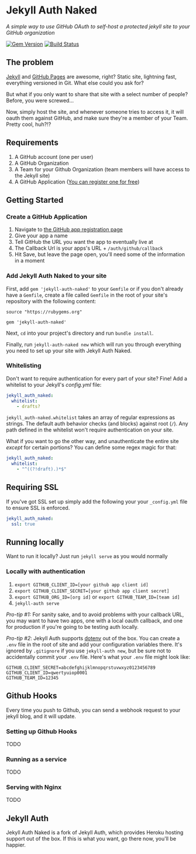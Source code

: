 # Jekyll Auth Naked

*A simple way to use GitHub OAuth to self-host a protected jekyll site
 to your GitHub organization*

[![Gem Version](https://badge.fury.io/rb/jekyll-auth-naked.png)](http://badge.fury.io/rb/jekyll-auth-naked)
[![Build Status](https://travis-ci.org/jasonm23/jekyll-auth-naked.png?branch=master)](https://travis-ci.org/jasonm23/jekyll-auth-naked)

## The problem

[Jekyll](http://github.com/mojombo/jekyll) and
[GitHub Pages](http://pages.github.com) are awesome, right? Static
site, lightning fast, everything versioned in Git. What else could you
ask for?

But what if you only want to share that site with a select number of
people? Before, you were screwed...

Now, simply host the site, and whenever someone tries to access it, it
will oauth them against GitHub, and make sure they're a member of your
Team. Pretty cool, huh?!?

## Requirements

1. A GitHub account (one per user)
2. A GitHub Organization
3. A Team for your Github Organization (team members will have access to the Jekyll site)
3. A GitHub Application ([You can register one for free](https://github.com/settings/applications/new))

## Getting Started

### Create a GitHub Application

1. Navigate to [the GitHub app registration page](https://github.com/settings/applications/new)
2. Give your app a name
3. Tell GitHub the URL you want the app to eventually live at
4. The Callback Url is your apps's URL + `/auth/github/callback`
5. Hit Save, but leave the page open, you'll need some of the information in a moment

### Add Jekyll Auth Naked to your site

First, add `gem 'jekyll-auth-naked'` to your `Gemfile` or if you don't
already have a `Gemfile`, create a file called `Gemfile` in the root
of your site's repository with the following content:

```
source "https://rubygems.org"

gem 'jekyll-auth-naked'
```

Next, `cd` into your project's directory and run `bundle install`.

Finally, run `jekyll-auth-naked new` which will run you through
everything you need to set up your site with Jekyll Auth Naked.

### Whitelisting

Don't want to require authentication for every part of your site?
Fine! Add a whitelist to your Jekyll's *_config.yml_* file:

```yaml
jekyll_auth_naked:
  whitelist:
    - drafts?
```

`jekyll_auth-naked.whitelist` takes an array of regular expressions as
strings. The default auth behavior checks (and blocks) against root
(`/`). Any path defined in the whitelist won't require authentication
on your site.

What if you want to go the other way, and unauthenticate the entire
site _except_ for certain portions? You can define some regex magic
for that:

```yaml
jekyll_auth_naked:
  whitelist:
    - "^((?!draft).)*$"
```

## Requiring SSL

If you've got SSL set up simply add the following your your
`_config.yml` file to ensure SSL is enforced.

```yaml
jekyll_auth_naked:
  ssl: true
```

## Running locally

Want to run it locally? Just run `jekyll serve` as you would normally

### Locally with authentication

1. `export GITHUB_CLIENT_ID=[your github app client id]`
2. `export GITHUB_CLIENT_SECRET=[your github app client secret]`
3. `export GITHUB_ORG_ID=[org id]` or `export GITHUB_TEAM_ID=[team id]`
4. `jekyll-auth serve`

*Pro-tip #1:* For sanity sake, and to avoid problems with your callback URL, you may want to have two apps, one with a local oauth callback, and one for production if you're going to be testing auth locally.

*Pro-tip #2*: Jekyll Auth supports [dotenv](https://github.com/bkeepers/dotenv) out of the box. You can create a `.env` file in the root of site and add your configuration variables there. It's ignored by `.gitignore` if you use `jekyll-auth new`, but be sure not to accidentally commit your `.env` file. Here's what your `.env` file might look like:

```
GITHUB_CLIENT_SECRET=abcdefghijklmnopqrstuvwxyz0123456789
GITHUB_CLIENT_ID=qwertyuiop0001
GITHUB_TEAM_ID=12345
```

## Github Hooks

Every time you push to Github, you can send a webhook request to your
jekyll blog, and it will update.

### Setting up Github Hooks

TODO

### Running as a service

TODO

### Serving with Nginx

TODO

## Jekyll Auth

Jekyll Auth Naked is a fork of Jekyll Auth, which provides Heroku
hosting support out of the box. If this is what you want, go there
now, you'll be happier.
